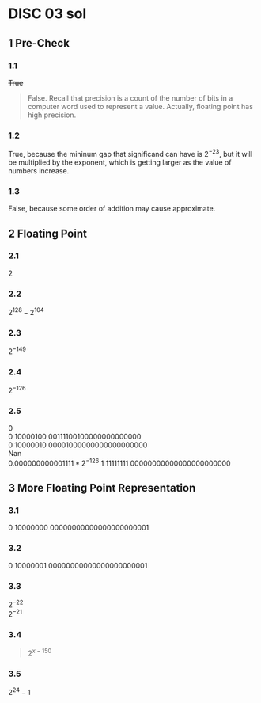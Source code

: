 # DISC 03 sol

## 1 Pre-Check

### 1.1

~~True~~
> False. Recall that precision is a count of the number of bits in a computer word used to represent a value. Actually, floating point has high precision. 

### 1.2

True, because the mininum gap that significand can have is $2^{-23}$, but it will be multiplied by the exponent, which is getting larger as the value of numbers increase.

### 1.3

False, because some order of addition may cause approximate.

## 2 Floating Point

### 2.1

2

### 2.2

$2^{128}-2^{104}$

### 2.3

$2^{-149}$

### 2.4

$2^{-126}$

### 2.5

0<br>
0 10000100 00111100100000000000000<br>
0 10000010 00001000000000000000000<br>
Nan<br>
$0.000000000001111*2^{-126}$
1 11111111 00000000000000000000000<br>

## 3 More Floating Point Representation

### 3.1

0 10000000 00000000000000000000001

### 3.2

0 10000001 00000000000000000000001

### 3.3

$2^{-22}$<br>
$2^{-21}$

### 3.4

> $2^{x-150}$

### 3.5

$2^{24}-1$


